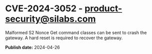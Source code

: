# CVE-2024-3052 - product-security@silabs.com


Malformed S2 Nonce Get command classes can be sent to crash the gateway. A hard reset is required to recover the gateway.

**Publish date:** 2024-04-26
